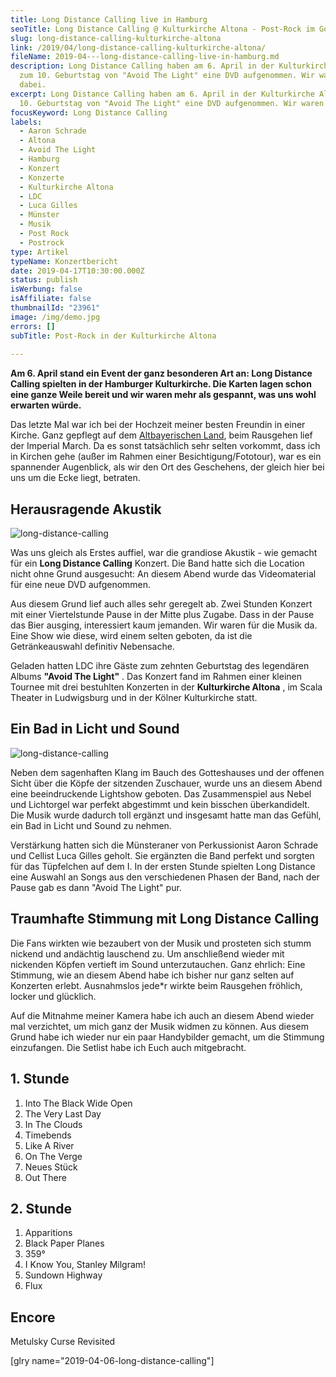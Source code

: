 ```yaml
---
title: Long Distance Calling live in Hamburg
seoTitle: Long Distance Calling @ Kulturkirche Altona - Post-Rock im Gotteshaus
slug: long-distance-calling-kulturkirche-altona
link: /2019/04/long-distance-calling-kulturkirche-altona/
fileName: 2019-04---long-distance-calling-live-in-hamburg.md
description: Long Distance Calling haben am 6. April in der Kulturkirche Altona
  zum 10. Geburtstag von "Avoid The Light" eine DVD aufgenommen. Wir waren
  dabei.
excerpt: Long Distance Calling haben am 6. April in der Kulturkirche Altona zum
  10. Geburtstag von "Avoid The Light" eine DVD aufgenommen. Wir waren dabei.
focusKeyword: Long Distance Calling
labels:
  - Aaron Schrade
  - Altona
  - Avoid The Light
  - Hamburg
  - Konzert
  - Konzerte
  - Kulturkirche Altona
  - LDC
  - Luca Gilles
  - Münster
  - Musik
  - Post Rock
  - Postrock
type: Artikel
typeName: Konzertbericht
date: 2019-04-17T10:30:00.000Z
status: publish
isWerbung: false
isAffiliate: false
thumbnailId: "23961"
image: /img/demo.jpg
errors: []
subTitle: Post-Rock in der Kulturkirche Altona
  
---
```


**Am 6. April stand ein Event der ganz besonderen Art an: Long Distance Calling
spielten in der Hamburger Kulturkirche. Die Karten lagen schon eine ganze Weile
bereit und wir waren mehr als gespannt, was uns wohl erwarten würde.**

Das letzte Mal war ich bei der Hochzeit meiner besten Freundin in einer Kirche.
Ganz gepflegt auf dem
[Altbayerischen Land](/2009/07/schrobenhausen-die-lenbachstadt-im-spargelland/),
beim Rausgehen lief der Imperial March. Da es sonst tatsächlich sehr selten
vorkommt, dass ich in Kirchen gehe (außer im Rahmen einer
Besichtigung/Fototour), war es ein spannender Augenblick, als wir den Ort des
Geschehens, der gleich hier bei uns um die Ecke liegt, betraten.

## Herausragende Akustik

![long-distance-calling](http://cardamonchai.com/wp-content/uploads/2019/04/2019-04-06-long-distance-calling-kulturkirche-altona-400x533.jpg)

Was uns gleich als Erstes auffiel, war die grandiose Akustik - wie gemacht für
ein **Long Distance Calling** Konzert. Die Band hatte sich die Location nicht
ohne Grund ausgesucht: An diesem Abend wurde das Videomaterial für eine neue DVD
aufgenommen.

Aus diesem Grund lief auch alles sehr geregelt ab. Zwei Stunden Konzert mit
einer Viertelstunde Pause in der Mitte plus Zugabe. Dass in der Pause das Bier
ausging, interessiert kaum jemanden. Wir waren für die Musik da. Eine Show wie
diese, wird einem selten geboten, da ist die Getränkeauswahl definitiv
Nebensache.

Geladen hatten LDC ihre Gäste zum zehnten Geburtstag des legendären Albums
**"Avoid The Light"** . Das Konzert fand im Rahmen einer kleinen Tournee mit
drei bestuhlten Konzerten in der **Kulturkirche Altona** , im Scala Theater in
Ludwigsburg und in der Kölner Kulturkirche statt.

## Ein Bad in Licht und Sound

![long-distance-calling](http://cardamonchai.com/wp-content/uploads/2019/04/2019-04-06-long-distance-calling-kulturkirche-altona-3-400x533.jpg)

Neben dem sagenhaften Klang im Bauch des Gotteshauses und der offenen Sicht über
die Köpfe der sitzenden Zuschauer, wurde uns an diesem Abend eine beeindruckende
Lightshow geboten. Das Zusammenspiel aus Nebel und Lichtorgel war perfekt
abgestimmt und kein bisschen überkandidelt. Die Musik wurde dadurch toll ergänzt
und insgesamt hatte man das Gefühl, ein Bad in Licht und Sound zu nehmen.

Verstärkung hatten sich die Münsteraner von Perkussionist Aaron Schrade und
Cellist Luca Gilles geholt. Sie ergänzten die Band perfekt und sorgten für das
Tüpfelchen auf dem I. In der ersten Stunde spielten Long Distance eine Auswahl
an Songs aus den verschiedenen Phasen der Band, nach der Pause gab es dann
"Avoid The Light" pur.

## Traumhafte Stimmung mit Long Distance Calling

Die Fans wirkten wie bezaubert von der Musik und prosteten sich stumm nickend
und andächtig lauschend zu. Um anschließend wieder mit nickenden Köpfen vertieft
im Sound unterzutauchen. Ganz ehrlich: Eine Stimmung, wie an diesem Abend habe
ich bisher nur ganz selten auf Konzerten erlebt. Ausnahmslos jede\*r wirkte beim
Rausgehen fröhlich, locker und glücklich.

Auf die Mitnahme meiner Kamera habe ich auch an diesem Abend wieder mal
verzichtet, um mich ganz der Musik widmen zu können. Aus diesem Grund habe ich
wieder nur ein paar Handybilder gemacht, um die Stimmung einzufangen. Die
Setlist habe ich Euch auch mitgebracht.

## 1. Stunde

1.  Into The Black Wide Open
1.  The Very Last Day
1.  In The Clouds
1.  Timebends
1.  Like A River
1.  On The Verge
1.  Neues Stück
1.  Out There

<!--more-->

## 2. Stunde

1.  Apparitions
1.  Black Paper Planes
1.  359°
1.  I Know You, Stanley Milgram!
1.  Sundown Highway
1.  Flux

<!--more-->

## Encore

Metulsky Curse Revisited

[glry name="2019-04-06-long-distance-calling"]

  
